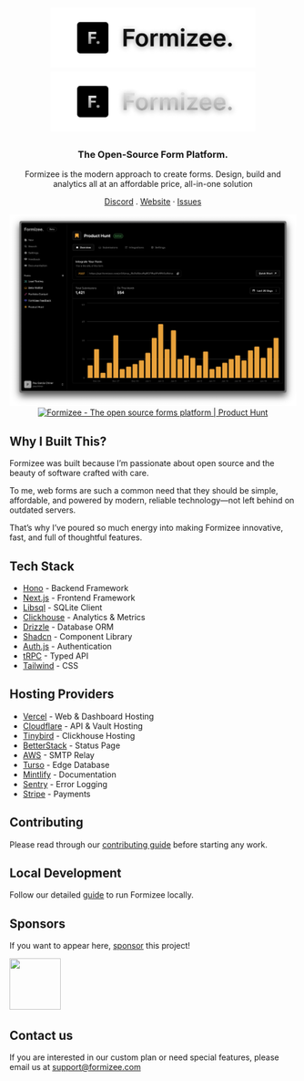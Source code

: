 <p align="center" >
    <h1 align="center">
            <img width="360" src="./.github/assets/logo-light.png#gh-light-mode-only">
            <img width="360" src="./.github/assets/logo-dark.png#gh-dark-mode-only">
    </h1>
</p>
<h3 align="center">The Open-Source Form Platform.</h3>

<p align="center">
Formizee is the modern approach to create forms.
Design, build and analytics all at an affordable price,
all-in-one solution 
</p>
  <p align="center">
    <a href="https://discord.gg/SGKd8XsG3K">Discord</a>
    .
    <a href="https://formizee.com">Website</a>
    ·
    <a href="https://github.com/formizee/formizee/issues">Issues</a>
  </p><div align="center">
    <img width="1100px" src="./.github/assets/showcase.png"/>
</div>

<div align="center">
    <a href="https://www.producthunt.com/posts/formizee?embed=true&utm_source=badge-featured&utm_medium=badge&utm_souce=badge-formizee" target="_blank"><img src="https://api.producthunt.com/widgets/embed-image/v1/featured.svg?post_id=782875&theme=dark&t=1737557759135" alt="Formizee - The&#0032;open&#0032;source&#0032;forms&#0032;platform | Product Hunt" style="width: 250px; height: 54px;" width="250" height="54" /></a>
</div>

## Why I Built This?
Formizee was built because I’m passionate about open source and the beauty of software crafted with care.

To me, web forms are such a common need that they should be simple, affordable, and powered by modern, reliable technology—not left behind on outdated servers.

That’s why I’ve poured so much energy into making Formizee innovative, fast, and full of thoughtful features.

## Tech Stack

- [Hono](https://hono.dev/) - Backend Framework
- [Next.js](https://nextjs.org/) - Frontend Framework
- [Libsql](https://github.com/tursodatabase/libsql) - SQLite Client
- [Clickhouse](https://github.com/ClickHouse/ClickHouse) - Analytics & Metrics
- [Drizzle](https://www.orm.drizzle.team) - Database ORM
- [Shadcn](https://ui.shadcn.com/) - Component Library
- [Auth.js](https://authjs.dev/) - Authentication
- [tRPC](https://trpc.io/) - Typed API
- [Tailwind](https://tailwindcss.com/) - CSS


## Hosting Providers

- [Vercel](https://vercel.com) - Web & Dashboard Hosting
- [Cloudflare](https://cloudflare.com) - API & Vault Hosting
- [Tinybird](https://tinybird.co/) - Clickhouse Hosting
- [BetterStack](https://betterstack.com) - Status Page
- [AWS](https://aws.amazon.com) - SMTP Relay
- [Turso](https://turso.tech) - Edge Database
- [Mintlify](https://mintlify.com) - Documentation
- [Sentry](https://sentry.io/) - Error Logging
- [Stripe](https://stripe.com/) - Payments

## Contributing

Please read through our [contributing guide](CONTRIBUTING.md) before starting any work.

## Local Development

Follow our detailed [guide](https://docs.formizee.com/contributing/getting-started) to run Formizee locally.

## Sponsors
If you want to appear here, [sponsor](https://github.com/sponsors/formizee) this project!

<a target="_blank" alt="Pau Chiner's profile" href="https://github.com/pauchiner">
  <img width='90px' height='90px' src="https://avatars.githubusercontent.com/u/49660697?v=4">
</a>

## Contact us

If you are interested in our custom plan or need special features, please
email us at [support@formizee.com](mailto:support@formizee.com)
